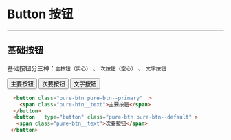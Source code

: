 
# Button 按钮

----


## 基础按钮

基础按钮分三种：`主按钮（实心）` 、 `次按钮（空心）` 、 `文字按钮`

<button class="pure-btn pure-btn--primary"  >
  <span class="pure-btn__text">主要按钮</span>
</button>
<button   type="button" class="pure-btn pure-btn--default" >
 <span class="pure-btn__text">次要按钮</span>
</button>
<button   type="button" class="pure-btn pure-btn--text" >
 <span class="pure-btn__text">文字按钮</span>
</button>

```html
  <button class="pure-btn pure-btn--primary"  >
    <span class="pure-btn__text">主要按钮</span>
  </button>
  <button   type="button" class="pure-btn pure-btn--default" >
   <span class="pure-btn__text">次要按钮</span>
 </button>
```
